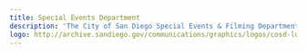 ```yaml
---
title: Special Events Department
description: 'The City of San Diego Special Events & Filming Department seeks to enhance the vitality, quality, and economic prosperity of San Diego'
logo: http://archive.sandiego.gov/communications/graphics/logos/cosd-logo-initials-black-72ppi.png
---
```


